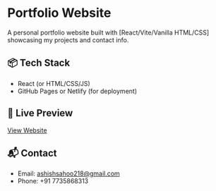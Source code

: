 # Portfolio Website

A personal portfolio website built with [React/Vite/Vanilla HTML/CSS] showcasing my projects and contact info.

## 📦 Tech Stack
- React (or HTML/CSS/JS)
- GitHub Pages or Netlify (for deployment)

## 🚀 Live Preview
[View Website](https://your-live-url.com)

## 📬 Contact
- Email: ashishsahoo218@gmail.com
- Phone: +91 7735868313

